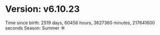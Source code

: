 # Version: v6.10.23
Time since birth: 2519 days, 60456 hours, 3627360 minutes, 217641600 seconds
Season: Summer ☀️
